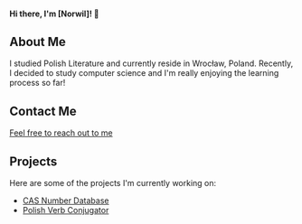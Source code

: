 #### Hi there, I'm [Norwil]! 👋

## About Me

I studied Polish Literature and currently reside in Wrocław, Poland. Recently, I decided to study computer science and I'm really enjoying the learning process so far!

## Contact Me

[Feel free to reach out to me](https://www.emretokluk.com)

## Projects

Here are some of the projects I'm currently working on:

- [CAS Number Database](https://github.com/Norwil/CASNum)
- [Polish Verb Conjugator](https://github.com/Norwil/polish-verb-conjugator)
